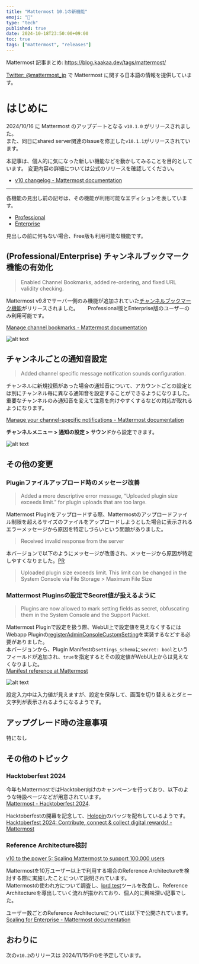 ```yaml
---
title: "Mattermost 10.1の新機能"
emoji: "🎉"
type: "tech"
published: true
date: 2024-10-18T23:50:00+09:00
toc: true
tags: ["mattermost", "releases"]
---
```


Mattermost 記事まとめ: https://blog.kaakaa.dev/tags/mattermost/

[Twitter: @mattermost_jp](https://twitter.com/mattermost_jp) で Mattermost に関する日本語の情報を提供しています。

# はじめに

2024/10/16 に Mattermost のアップデートとなる `v10.1.0` がリリースされました。  
また、同日にshared server関連のIssueを修正した`v10.1.1`がリリースされています。

本記事は、個人的に気になった新しい機能などを動かしてみることを目的としています。
変更内容の詳細については公式のリリースを確認してください。

- [v10 changelog \- Mattermost documentation](https://docs.mattermost.com/about/mattermost-v10-changelog.html#release-v10-1-feature-release)

<!--
本バージョンでの主な変更点を紹介する動画がMattermostの公式YouTubeチャンネルで公開されています。  
実際の動作を確認したい方は、こちらを参照ください。

https://www.youtube.com/watch?v=
-->

---

各機能の見出し前の記号は、その機能が利用可能なエディションを表しています。

- [Professional](https://mattermost.com/pricing/)
- [Enterprise](https://mattermost.com/pricing/)

見出しの前に何もない場合、Free版も利用可能な機能です。

## (Professional/Enterprise) チャンネルブックマーク機能の有効化

> Enabled Channel Bookmarks, added re-ordering, and fixed URL validity checking.

Mattermost v9.8でサーバー側のみ機能が追加されていた[チャンネルブックマーク機能](https://blog.kaakaa.dev/post/mattermost-releases-908/#%E3%83%81%E3%83%A3%E3%83%B3%E3%83%8D%E3%83%AB%E3%83%96%E3%83%83%E3%82%AF%E3%83%9E%E3%83%BC%E3%82%AF)がリリースされました。　　
Professional版とEnterprise版のユーザーのみ利用可能です。

[Manage channel bookmarks \- Mattermost documentation](https://docs.mattermost.com/collaborate/manage-channel-bookmarks.html)

![alt text](https://blog.kaakaa.dev/images/posts/mattermost/releases-10.1/channels-bookmark.gif)

## チャンネルごとの通知音設定

> Added channel specific message notification sounds configuration.

チャンネルに新規投稿があった場合の通知音について、アカウントごとの設定とは別にチャンネル毎に異なる通知音を設定することができるようになりました。  
重要なチャンネルのみ通知音を変えて注意を向けやすくするなどの対応が取れるようになります。

[Manage your channel\-specific notifications \- Mattermost documentation](https://docs.mattermost.com/preferences/manage-your-channel-specific-notifications.html)

**チャンネルメニュー > 通知の設定 > サウンド**から設定できます。


![alt text](https://blog.kaakaa.dev/images/posts/mattermost/releases-10.1/channels-specified-notification-sound.gif)

## その他の変更

### Pluginファイルアップロード時のメッセージ改善

> Added a more descriptive error message, “Uploaded plugin size exceeds limit.” for plugin uploads that are too large.

Mattermost Pluginをアップロードする際、Mattermostのアップロードファイル制限を超えるサイズのファイルをアップロードしようとした場合に表示されるエラーメッセージから原因を特定しづらいという問題がありました。

> Received invalid response from the server

本バージョンで以下のようにメッセージが改善され、メッセージから原因が特定しやすくなりました。[PR](https://github.com/mattermost/mattermost/pull/26271)

> Uploaded plugin size exceeds limit. This limit can be changed in the System Console via File Storage > Maximum File Size

### Mattermost Pluginsの設定でSecret値が扱えるように

> Plugins are now allowed to mark setting fields as secret, obfuscating them in the System Console and the Support Packet.

Mattermost Pluginで設定を扱う際、WebUI上で設定値を見えなくするには Webapp Pluginの[registerAdminConsoleCustomSetting](https://developers.mattermost.com/integrate/reference/webapp/webapp-reference/#registerAdminConsoleCustomSetting)を実装するなどする必要がありました。  
本バージョンから、Plugin Manifestの`settings_schema`に`secret: bool`というフィールドが追加され、`true`を指定するとその設定値がWebUI上からは見えなくなりました。  
[Manifest reference at Mattermost](https://developers.mattermost.com/integrate/plugins/manifest-reference/)

![alt text](https://blog.kaakaa.dev/images/posts/mattermost/releases-10.1/plugins-secret-setting.png)

設定入力中は入力値が見えますが、設定を保存して、画面を切り替えるとダミー文字列が表示されるようになるようです。

## アップグレード時の注意事項

特になし

## その他のトピック

### Hacktoberfest 2024

今年もMattermostではHacktober向けのキャンペーンを行っており、以下のような特設ページなどが用意されています。  
[Mattermost \- Hacktoberfest 2024](https://mattermost.com/wp-content/uploads/2024/09/Hacktoberfest_Hero_Computer.png). 

Hacktoberfestの開幕を記念して、[Holopin](https://www.holopin.io/)のバッジを配布しているようです。  
[Hacktoberfest 2024: Contribute, connect & collect digital rewards\! \- Mattermost](https://mattermost.com/blog/hacktoberfest-2024/)

### Reference Architecture検討

[v10 to the power 5: Scaling Mattermost to support 100,000 users](https://mattermost.com/blog/scaling-mattermost-for-100000-users/)

Mattermostを10万ユーザー以上で利用する場合のReference Architectureを検討する際に実施したことについて説明されています。  
Mattermostの使われ方について調査し、[lord test](https://github.com/mattermost/mattermost-load-test-ng)ツールを改良し、Reference Architectureを導出していく流れが描かれており、個人的に興味深い記事でした。

ユーザー数ごとのReference Architectureについては以下で公開されています。  
[Scaling for Enterprise \- Mattermost documentation](https://docs.mattermost.com/scale/scaling-for-enterprise.html)


## おわりに

次の`v10.2`のリリースは 2024/11/15(Fri)を予定しています。  


